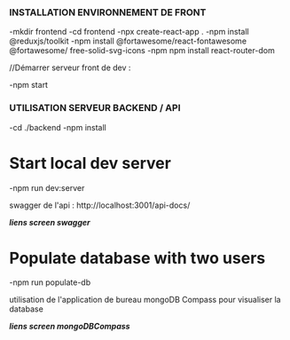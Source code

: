 ### INSTALLATION ENVIRONNEMENT DE FRONT

 -mkdir frontend
 -cd frontend
 -npx create-react-app .
 -npm install @reduxjs/toolkit
 -npm install @fortawesome/react-fontawesome @fortawesome/ free-solid-svg-icons
 -npm npm install react-router-dom

//Démarrer serveur front de dev :

 -npm start



### UTILISATION SERVEUR BACKEND / API

-cd ./backend
-npm install

# Start local dev server
-npm run dev:server

swagger de l'api : http://localhost:3001/api-docs/

***liens screen swagger***

# Populate database with two users
-npm run populate-db

utilisation de l'application de bureau mongoDB Compass pour visualiser la database

***liens screen mongoDBCompass***